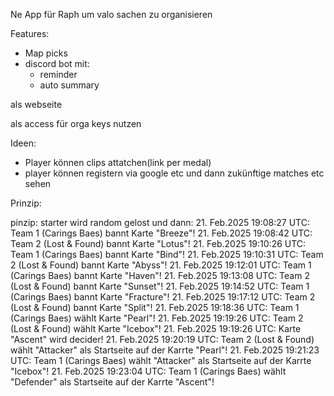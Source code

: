 Ne App für Raph um valo sachen zu organisieren

Features:
- Map picks
- discord bot mit:
    - reminder
    - auto summary

als webseite


als access für orga keys nutzen



Ideen:
- Player können clips attatchen(link per medal)
- player können registern via google etc und dann zukünftige matches etc sehen

Prinzip:



pinzip:
starter wird random gelost und dann:
21. Feb.2025 19:08:27 UTC: Team 1 (Carings Baes) bannt Karte "Breeze"!
21. Feb.2025 19:08:42 UTC: Team 2 (Lost & Found) bannt Karte "Lotus"!
21. Feb.2025 19:10:26 UTC: Team 1 (Carings Baes) bannt Karte "Bind"!
21. Feb.2025 19:10:31 UTC: Team 2 (Lost & Found) bannt Karte "Abyss"!
21. Feb.2025 19:12:01 UTC: Team 1 (Carings Baes) bannt Karte "Haven"!
21. Feb.2025 19:13:08 UTC: Team 2 (Lost & Found) bannt Karte "Sunset"!
21. Feb.2025 19:14:52 UTC: Team 1 (Carings Baes) bannt Karte "Fracture"!
21. Feb.2025 19:17:12 UTC: Team 2 (Lost & Found) bannt Karte "Split"!
21. Feb.2025 19:18:36 UTC: Team 1 (Carings Baes) wählt Karte "Pearl"!
21. Feb.2025 19:19:26 UTC: Team 2 (Lost & Found) wählt Karte "Icebox"!
21. Feb.2025 19:19:26 UTC: Karte "Ascent" wird decider!
21. Feb.2025 19:20:19 UTC: Team 2 (Lost & Found) wählt "Attacker" als Startseite auf der Karrte "Pearl"!
21. Feb.2025 19:21:23 UTC: Team 1 (Carings Baes) wählt "Attacker" als Startseite auf der Karrte "Icebox"!
21. Feb.2025 19:23:04 UTC: Team 1 (Carings Baes) wählt "Defender" als Startseite auf der Karrte "Ascent"!